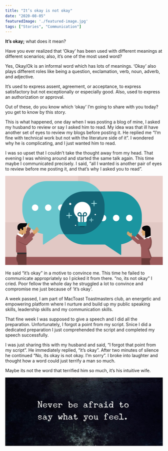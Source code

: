 ```yaml
---
title: "It’s okay is not okay"
date: "2020-08-05"
featuredImage: './featured-image.jpg'
tags: ["Stories", "Communication"]
---
```


**It’s okay;** what does it mean?

Have you ever realized that ‘Okay’ has been used with different meanings at different scenarios; also, it’s one of the most used word?

Yes, Okay/Ok is an informal word which has lots of meanings. ‘Okay’ also plays different roles like being a question, exclamation, verb, noun, adverb, and adjective. 

It’s used to express assent, agreement, or acceptance, to express satisfactory but not exceptionally or especially good. Also, used to express an authorization or approval.

Out of these, do you know which ‘okay’ I’m going to share with you today? you get to know by this story.

This is what happened, one day when I was posting a blog of mine, I asked my husband to review or say I asked him to read. My idea was that ill have another set of eyes to review my blogs before posting it. He replied me “I’m fine with technical work but not with the literature side of it”. I wondered why he is complicating, and I just wanted him to read. 

I was so upset that I couldn’t take the thought away from my head. That evening I was whining around and started the same talk again. This time maybe I communicated precisely. I said, “all I wanted is another pair of eyes to review before me posting it, and that’s why I asked you to read”. 

![](./1.jpg)

He said “it’s okay” in a motive to convince me. This time he failed to communicate appropriately so I picked it from there. “no, its not okay” I cried. Poor fellow the whole day he struggled a lot to convince and compromise me just because of ‘it’s okay’.

A week passed, I am part of MacToast Toastmasters club, an energetic and empowering platform where I nurture and build up my public speaking skills, leadership skills and my communication skills.

That fine week I was supposed to give a speech and I did all the preparation. Unfortunately, I forgot a point from my script. Snice I did a dedicated preparation I just comprehended the script and completed my speech successfully. 

I was just sharing this with my husband and said, “I forgot that point from my script”. He immediately replied, “it’s okay”. After two minutes of silence he continued “No, its okay is not okay. I’m sorry”. I broke into laughter and thought how a word could just terrify a man so much. 

Maybe its not the word that terrified him so much, it’s his intuitive wife.

![](./2.jpg)